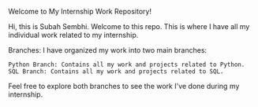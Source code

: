 Welcome to My Internship Work Repository!

Hi, this is Subah Sembhi. Welcome to this repo. This is where I have all my individual work related to my internship.

Branches:
  I have organized my work into two main branches:
  
    Python Branch: Contains all my work and projects related to Python.
    SQL Branch: Contains all my work and projects related to SQL.

Feel free to explore both branches to see the work I've done during my internship.
